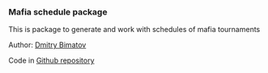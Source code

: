 ### Mafia schedule package

This is package to generate and work with schedules of mafia tournaments

Author: [Dmitry Bimatov](mailto:dbimatov@gmail.com)

Code in [Github repository](https://github.com/dimtom/MafSchedule)

